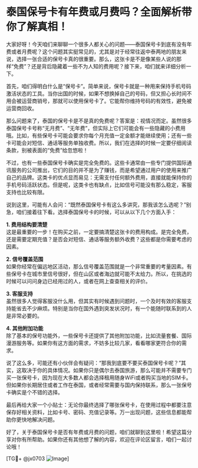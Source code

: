 # 泰国保号卡有年费或月费吗？全面解析带你了解真相！

大家好呀！今天咱们来聊聊一个很多人都关心的问题——泰国保号卡到底有没有年费或者月费呢？这个问题其实挺常见的，尤其是对于经常往返中泰两地的朋友来说，选择一张合适的保号卡真的很重要。那么，这张卡是不是像某些人说的那样“免费”？还是背后隐藏着一些不为人知的费用呢？接下来，咱们就来详细分析一下。

首先，咱们得明白什么是“保号卡”。简单来说，保号卡就是一种用来保持手机号码激活状态的工具。当你出国的时候，如果不想换掉自己的号码，但又担心长时间不用会被运营商销号，那就可以使用保号卡了。它能帮你维持号码的有效性，避免被运营商回收。

那么问题来了，泰国的保号卡是不是真的免费呢？答案是：视情况而定。虽然很多泰国保号卡号称“无月费”、“无年费”，但实际上它们可能会有一些隐藏的小费用哦。比如，有些保号卡可能会要求你每个月充值一定金额才能继续使用；还有一些卡可能会对短信、通话等服务单独收费。所以，我们在选择的时候一定要仔细阅读条款，别被表面的“免费”给忽悠啦！

不过，也有一些泰国保号卡确实是完全免费的。这些卡通常由一些专门提供国际通讯服务的公司推出，它们的目的并不是为了赚钱，而是希望通过用户的使用来推广自己的品牌。这类卡的优点显而易见：无需支付任何额外费用，直接就能保持你的手机号码活跃状态。但是呢，这类卡也有缺点，比如信号可能没有那么稳定，客服支持也比较有限。

说到这里，可能有人会问：“既然泰国保号卡有这么多讲究，那我该怎么选呢？”别急，咱们接着往下看。选择泰国保号卡的时候，可以从以下几个方面入手：

**1. 费用结构要清楚**  
这是最重要的一步！在购买之前，一定要搞清楚这张卡的费用构成。是完全免费，还是需要定期充值？是否会对短信、通话等服务额外收费？这些都是你需要考虑的因素。

**2. 信号覆盖范围**  
如果你经常在偏远地区活动，那么信号覆盖范围就是一个非常重要的考量因素。有些保号卡在城市里信号很好，但在山区或者海边就可能不太给力。所以，在挑选的时候可以问问身边已经用过的人，或者在网上查查相关的评价。

**3. 客服支持**  
虽然很多人觉得客服没什么用，但其实有时候遇到问题时，一个及时有效的客服支持能省去不少麻烦。特别是当你在国外遇到突发状况时，有一个能随时联系到的人是非常必要的。

**4. 其他附加功能**  
除了基本的保号功能外，一些保号卡还提供了其他附加功能，比如流量套餐、国际漫游服务等。如果你有这方面的需求，不妨多比较几家，看看哪家更符合你的需求。

说了这么多，可能还有小伙伴会有疑问：“那我到底要不要买泰国保号卡呢？”其实，这取决于你的具体情况。如果你只是偶尔去泰国旅游，那么可能并不需要专门买一张保号卡，因为现在大多数人都会选择租用随身WiFi或者购买当地的SIM卡。但如果你长期居住或者工作在泰国，或者经常需要与国内保持联系，那么一张保号卡确实是个不错的选择。

最后再给大家一个小贴士：无论你最终选择了哪张保号卡，在使用过程中都要注意保存好相关资料，比如卡号、密码、充值记录等。万一出现问题，这些信息都能帮助你更快地解决问题。

好了，关于泰国保号卡是否有年费或月费的问题，咱们就聊到这里啦！希望这篇分享对你有所帮助。如果你还有其他想了解的内容，欢迎在评论区留言，咱们一起讨论哦！

[TG💪+ @jx0703 ![Image](https://github.com/user-attachments/assets/dbca1d08-cadb-493c-b0ec-ad6f7a83f270)]